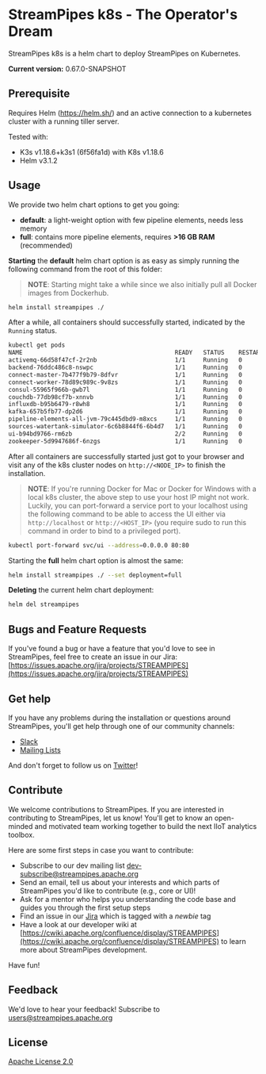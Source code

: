 <!--
  ~ Licensed to the Apache Software Foundation (ASF) under one or more
  ~ contributor license agreements.  See the NOTICE file distributed with
  ~ this work for additional information regarding copyright ownership.
  ~ The ASF licenses this file to You under the Apache License, Version 2.0
  ~ (the "License"); you may not use this file except in compliance with
  ~ the License.  You may obtain a copy of the License at
  ~
  ~    http://www.apache.org/licenses/LICENSE-2.0
  ~
  ~ Unless required by applicable law or agreed to in writing, software
  ~ distributed under the License is distributed on an "AS IS" BASIS,
  ~ WITHOUT WARRANTIES OR CONDITIONS OF ANY KIND, either express or implied.
  ~ See the License for the specific language governing permissions and
  ~ limitations under the License.
  ~
  -->
# StreamPipes k8s - The Operator's Dream
StreamPipes k8s is a helm chart to deploy StreamPipes on Kubernetes.

<!-- BEGIN do not edit: set via ../upgrade_versions.sh -->
**Current version:** 0.67.0-SNAPSHOT
<!-- END do not edit -->

## Prerequisite
Requires Helm (https://helm.sh/) and an active connection to a kubernetes cluster with a running tiller server.

Tested with:
* K3s v1.18.6+k3s1 (6f56fa1d) with K8s v1.18.6
* Helm v3.1.2

## Usage
We provide two helm chart options to get you going:

- **default**: a light-weight option with few pipeline elements, needs less memory
- **full**:  contains more pipeline elements, requires **>16 GB RAM** (recommended)

**Starting** the **default** helm chart option is as easy as simply running the following command from the root of this folder:
> **NOTE**: Starting might take a while since we also initially pull all Docker images from Dockerhub.

```bash
helm install streampipes ./
```
After a while, all containers should successfully started, indicated by the `Running` status. 
```bash
kubectl get pods
NAME                                           READY   STATUS    RESTARTS   AGE
activemq-66d58f47cf-2r2nb                      1/1     Running   0          3m27s
backend-76ddc486c8-nswpc                       1/1     Running   0          3m27s
connect-master-7b477f9b79-8dfvr                1/1     Running   0          3m26s
connect-worker-78d89c989c-9v8zs                1/1     Running   0          3m27s
consul-55965f966b-gwb7l                        1/1     Running   0          3m27s
couchdb-77db98cf7b-xnnvb                       1/1     Running   0          3m27s
influxdb-b95b6479-r8wh8                        1/1     Running   0          3m27s
kafka-657b5fb77-dp2d6                          1/1     Running   0          3m27s
pipeline-elements-all-jvm-79c445dbd9-m8xcs     1/1     Running   0          3m27s
sources-watertank-simulator-6c6b8844f6-6b4d7   1/1     Running   0          3m27s
ui-b94bd9766-rm6zb                             2/2     Running   0          3m27s
zookeeper-5d9947686f-6nzgs                     1/1     Running   0          3m26s
```

After all containers are successfully started just got to your browser and visit any of the k8s cluster nodes on
`http://<NODE_IP>` to finish the installation.

> **NOTE**: If you're running Docker for Mac or Docker for Windows with a local k8s cluster, the above step to use your host IP might not work. Luckily, you can port-forward a service port to your localhost using the following command to be able to access the UI either via `http://localhost` or `http://<HOST_IP>` (you require sudo to run this command in order to bind to a privileged port).
```bash
kubectl port-forward svc/ui --address=0.0.0.0 80:80
```

Starting the **full** helm chart option is almost the same:
```bash
helm install streampipes ./ --set deployment=full
```

**Deleting** the current helm chart deployment:
```bash
helm del streampipes
```

## Bugs and Feature Requests

If you've found a bug or have a feature that you'd love to see in StreamPipes, feel free to create an issue in our Jira:
[https://issues.apache.org/jira/projects/STREAMPIPES](https://issues.apache.org/jira/projects/STREAMPIPES)

## Get help
If you have any problems during the installation or questions around StreamPipes, you'll get help through one of our community channels:

- [Slack](https://slack.streampipes.org)
- [Mailing Lists](https://streampipes.apache.org/mailinglists.html)

And don't forget to follow us on [Twitter](https://twitter.com/streampipes)!

## Contribute
We welcome contributions to StreamPipes. If you are interested in contributing to StreamPipes, let us know! You'll
 get to know an open-minded and motivated team working together to build the next IIoT analytics toolbox.

Here are some first steps in case you want to contribute:
* Subscribe to our dev mailing list [dev-subscribe@streampipes.apache.org](dev-subscribe@streampipes.apache.org)
* Send an email, tell us about your interests and which parts of StreamPipes you'd like to contribute (e.g., core or UI)!
* Ask for a mentor who helps you understanding the code base and guides you through the first setup steps
* Find an issue in our [Jira](https://issues.apache.org/jira/projects/STREAMPIPES) which is tagged with a _newbie_ tag
* Have a look at our developer wiki at [https://cwiki.apache.org/confluence/display/STREAMPIPES](https://cwiki.apache.org/confluence/display/STREAMPIPES) to learn more about StreamPipes development.

Have fun!

## Feedback
We'd love to hear your feedback! Subscribe to [users@streampipes.apache.org](mailto:users@streampipes.apache.org)

## License
[Apache License 2.0](../LICENSE)

